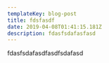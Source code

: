 ```yaml
---
templateKey: blog-post
title: fdsfasdf
date: 2019-04-08T01:41:15.181Z
description: fdasfsdafasfasd
---
```

fdasfsdafasdfasdfsdafasd

